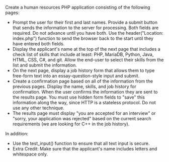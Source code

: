 Create a human resources PHP application consisting of the following pages:

* Prompt the user for their first and last names. Provide a submit button that sends the information to the server for processing.  Both fields are required.  Do not advance until you have both.  Use the header("Location: index.php") function to send the browser back to the start until they have entered both fields.
* Display the applicant's name at the top of the next page that includes a check list of skills that include at least: PHP, MariaDB, Python, Java, HTML, CSS, C#, and git. Allow the end-user to select their skills from the list and submit the information.
* On the next page, display a job history form that allows them to type free-form text into an essay-question-style input and submit.
* Create a confirmation page based on all of the information from the previous pages. Display the name, skills, and job history for confirmation. When the user confirms the information they are sent to the results page.  You must use hidden form fields to "save" this information along the way, since HTTP is a stateless protocol.  Do not use any other technique.
* The results page must display "you are accepted for an interview" or "sorry, your application was rejected" based on the current search requirements (we are looking for C++ in the job history).

In addition:

* Use the test_input() function to ensure that all text input is secure.
* Extra Credit: Make sure that the applicant's name includes letters and whitespace only.
